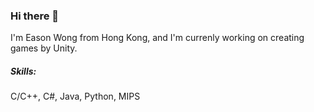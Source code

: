 ### Hi there 👋

 I'm Eason Wong from Hong Kong, and I'm currenly working on creating games by Unity. 

##### Skills:
 C/C++, C#, Java, Python, MIPS 

<!--
**wong3ason/wong3ason** is a ✨ _special_ ✨ repository because its `README.md` (this file) appears on your GitHub profile.

Here are some ideas to get you started:

- 🔭 I’m currently working on ...
- 🌱 I’m currently learning ...
- 👯 I’m looking to collaborate on ...
- 🤔 I’m looking for help with ...
- 💬 Ask me about ...
- 📫 How to reach me: ...
- 😄 Pronouns: ...
- ⚡ Fun fact: ...
-->

